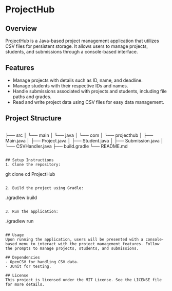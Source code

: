 # ProjectHub

## Overview
ProjectHub is a Java-based project management application that utilizes CSV files for persistent storage. It allows users to manage projects, students, and submissions through a console-based interface.

## Features
- Manage projects with details such as ID, name, and deadline.
- Manage students with their respective IDs and names.
- Handle submissions associated with projects and students, including file paths and grades.
- Read and write project data using CSV files for easy data management.

## Project Structure
```
```
├── src
│   └── main
│       └── java
│           └── com
│               └── projecthub
│                   ├── Main.java
│                   ├── Project.java
│                   ├── Student.java
│                   ├── Submission.java
│                   └── CSVHandler.java
├── build.gradle
└── README.md
```

## Setup Instructions
1. Clone the repository:
   ```
   git clone <repository-url>
   cd ProjectHub
   ```

2. Build the project using Gradle:
   ```
   ./gradlew build
   ```

3. Run the application:
   ```
   ./gradlew run
   ```

## Usage
Upon running the application, users will be presented with a console-based menu to interact with the project management features. Follow the prompts to manage projects, students, and submissions.

## Dependencies
- OpenCSV for handling CSV data.
- JUnit for testing.

## License
This project is licensed under the MIT License. See the LICENSE file for more details.